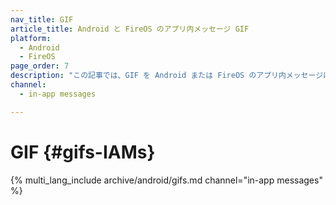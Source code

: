 ```yaml
---
nav_title: GIF
article_title: Android と FireOS のアプリ内メッセージ GIF
platform: 
  - Android
  - FireOS
page_order: 7
description: "この記事では、GIF を Android または FireOS のアプリ内メッセージに統合する方法について説明します。"
channel:
  - in-app messages

---
```


# GIF {#gifs-IAMs}

{% multi_lang_include archive/android/gifs.md channel="in-app messages" %}
